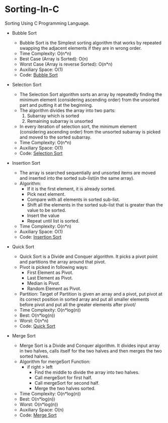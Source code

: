 # Sorting-In-C

Sorting Using C Programming Language.

  - Bubble Sort
    - Bubble Sort is the Simplest sorting algorithm that works by repeated swapping the adjacent elements if they are in wrong order.
    - Time Complexity: O(n*n)
    - Best Case (Array is Sorted): O(n)
    - Worst Case (Array is reverse Sorted): O(n*n)
    - Auxiliary Space: O(1)
    - Code: [Bubble Sort](Sorting/BubbleSort.c/)
    
  - Selection Sort
    - The Selection Sort algorithm sorts an array by repeatedly finding the minimum element (considering ascending order) from the unsorted part and putting it at the beginning.
    - The algorithm divides the array into two parts:
      1. Subarray which is sorted
      2. Remaining subarray is unsorted
    - In every iteration of selection sort, the minimum element (considering ascending order) from the unsorted subarray is picked and moved to the sorted subarray.
    - Time Complexity: O(n*n)
    - Auxiliary Space: O(1)
    - Code: [Selection Sort](Sorting/SelectionSort.c/)
  
  - Insertion Sort
    - The array is searched sequentially and unsorted items are moved and inserted into the sorted sub-list(in the same array).
    - Algorithm:
      - If it is the first element, it is already sorted.
      - Pick next element.
      - Compare with all elements in sorted sub-list.
      - Shift all the elements in the sorted sub-list that is greater than the value to be sorted.
      - Insert the value
      - Repeat until list is sorted.
    - Time Complexity: O(n*n)
    - Auxiliary Space: O(1)
    - Code: [Insertion Sort](Sorting/InsertionSort.c/)
    
  - Quick Sort
    - Quick Sort is a Divide and Conquer algorithm. It picks a pivot point and partitions the array around that pivot.
    - Pivot is picked in following ways:
      - First Element as Pivot.
      - Last Element as Pivot.
      - Median is Pivot.
      - Random Element as Pivot.
    - Partition: Target of Partition is given an array and a pivot, put pivot at its correct position in sorted array and put all smaller elements before pivot and put all the greater elements after pivot/
    - Time Complexity: O(n*log(n))
    - Best: O(n*log(n))
    - Worst: O(n*n)
    - Code: [Quick Sort](Sorting/QuickSort.c/)
  
  - Merge Sort
    - Merge Sort is a Divide and Conquer algorithm. It divides input array in two halves, calls itself for the two halves and then merges the two sorted halves.
    - Algorithm for mergeSort Function:
      - if right > left
        - Find the middle to divide the array into two halves.
        - Call mergeSort for first half.
        - Call mergeSort for second half.
        - Merge the two halves sorted.
    - Time Complexity: O(n*log(n))
    - Best: O(n*log(n))
    - Worst: O(n*log(n))
    - Auxiliary Space: O(n)
    - Code: [Merge Sort](Sorting/MergeSort.c/)
